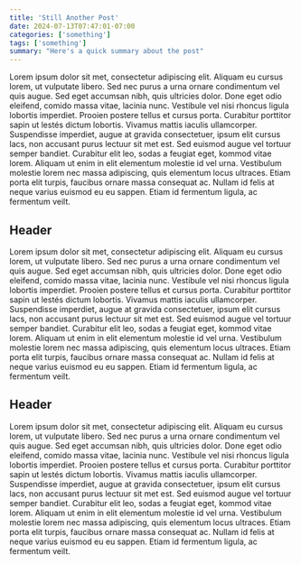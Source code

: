 ```yaml
---
title: 'Still Another Post'
date: 2024-07-13T07:47:01-07:00
categories: ['something']
tags: ['something']
summary: "Here's a quick summary about the post"
---
```

Lorem ipsum dolor sit met, consectetur adipiscing elit. Aliquam eu cursus lorem, ut vulputate libero. Sed nec purus a urna ornare condimentum vel quis augue. Sed eget accumsan nibh, quis ultricies dolor. Done eget odio eleifend, comido massa vitae, lacinia nunc. Vestibule vel nisi rhoncus ligula lobortis imperdiet. Prooien postere tellus et cursus porta. Curabitur porttitor sapin ut lestés dictum lobortis. Vivamus mattis iaculis ullamcorper. Suspendisse imperdiet, augue at gravida consectetuer, ipsum elit cursus lacs, non accusant purus lectuur sit met est. Sed euismod augue vel tortuur semper bandiet. Curabitur elit leo, sodas a feugiat eget, kommod vitae lorem. Aliquam ut enim in elit elementum molestie id vel urna. Vestibulum molestie lorem nec massa adipiscing, quis elementum locus ultraces. Etiam porta elit turpis, faucibus ornare massa consequat ac. Nullam id felis at neque varius euismod eu eu sappen. Etiam id fermentum ligula, ac fermentum veilt.

## Header
Lorem ipsum dolor sit met, consectetur adipiscing elit. Aliquam eu cursus lorem, ut vulputate libero. Sed nec purus a urna ornare condimentum vel quis augue. Sed eget accumsan nibh, quis ultricies dolor. Done eget odio eleifend, comido massa vitae, lacinia nunc. Vestibule vel nisi rhoncus ligula lobortis imperdiet. Prooien postere tellus et cursus porta. Curabitur porttitor sapin ut lestés dictum lobortis. Vivamus mattis iaculis ullamcorper. Suspendisse imperdiet, augue at gravida consectetuer, ipsum elit cursus lacs, non accusant purus lectuur sit met est. Sed euismod augue vel tortuur semper bandiet. Curabitur elit leo, sodas a feugiat eget, kommod vitae lorem. Aliquam ut enim in elit elementum molestie id vel urna. Vestibulum molestie lorem nec massa adipiscing, quis elementum locus ultraces. Etiam porta elit turpis, faucibus ornare massa consequat ac. Nullam id felis at neque varius euismod eu eu sappen. Etiam id fermentum ligula, ac fermentum veilt.

## Header
Lorem ipsum dolor sit met, consectetur adipiscing elit. Aliquam eu cursus lorem, ut vulputate libero. Sed nec purus a urna ornare condimentum vel quis augue. Sed eget accumsan nibh, quis ultricies dolor. Done eget odio eleifend, comido massa vitae, lacinia nunc. Vestibule vel nisi rhoncus ligula lobortis imperdiet. Prooien postere tellus et cursus porta. Curabitur porttitor sapin ut lestés dictum lobortis. Vivamus mattis iaculis ullamcorper. Suspendisse imperdiet, augue at gravida consectetuer, ipsum elit cursus lacs, non accusant purus lectuur sit met est. Sed euismod augue vel tortuur semper bandiet. Curabitur elit leo, sodas a feugiat eget, kommod vitae lorem. Aliquam ut enim in elit elementum molestie id vel urna. Vestibulum molestie lorem nec massa adipiscing, quis elementum locus ultraces. Etiam porta elit turpis, faucibus ornare massa consequat ac. Nullam id felis at neque varius euismod eu eu sappen. Etiam id fermentum ligula, ac fermentum veilt.
